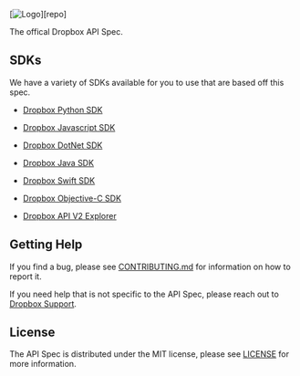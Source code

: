 [![Logo][logo]][repo]

The offical Dropbox API Spec.

## SDKs

We have a variety of SDKs available for you to use that are based off this spec.

- [Dropbox Python SDK](https://github.com/dropbox/dropbox-sdk-python)
- [Dropbox Javascript SDK](https://github.com/dropbox/dropbox-sdk-js)
- [Dropbox DotNet SDK](https://github.com/dropbox/dropbox-sdk-dotnet)
- [Dropbox Java SDK](https://github.com/dropbox/dropbox-sdk-java)
- [Dropbox Swift SDK](https://github.com/dropbox/swiftydropbox)
- [Dropbox Objective-C SDK](https://github.com/dropbox/dropbox-sdk-obj-c)

- [Dropbox API V2 Explorer](https://github.com/dropbox/dropbox-api-v2-explorer)

## Getting Help

If you find a bug, please see [CONTRIBUTING.md][contributing] for information on how to report it.

If you need help that is not specific to the API Spec, please reach out to [Dropbox Support][support].

## License

The API Spec is distributed under the MIT license, please see [LICENSE][license] for more information.

[logo]: {logo_link}
[documentation]: {documentation_link}
[examples]: {examples_link}
[license]: https://github.com/dropbox/dropbox-api-spec/blobs/master/LICENSE
[contributing]: https://github.com/dropbox/dropbox-api-spec/blobs/master/CONTRIBUTING.md
[support]: https://www.dropbox.com/developers/contact
